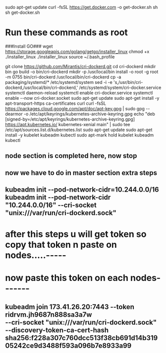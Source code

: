 sudo apt-get update
curl -fsSL https://get.docker.com -o get-docker.sh
sh sh get-docker.sh
# Run these commands as root
###Install GO###
wget https://storage.googleapis.com/golang/getgo/installer_linux
chmod +x ./installer_linux
./installer_linux
source ~/.bash_profile

git clone https://github.com/Mirantis/cri-dockerd.git
cd cri-dockerd
mkdir bin
go build -o bin/cri-dockerd
mkdir -p /usr/local/bin
install -o root -g root -m 0755 bin/cri-dockerd /usr/local/bin/cri-dockerd
cp -a packaging/systemd/* /etc/systemd/system
sed -i -e 's,/usr/bin/cri-dockerd,/usr/local/bin/cri-dockerd,' /etc/systemd/system/cri-docker.service
systemctl daemon-reload
systemctl enable cri-docker.service
systemctl enable --now cri-docker.socket
sudo apt-get update
sudo apt-get install -y apt-transport-https ca-certificates curl
 curl -fsSL https://packages.cloud.google.com/apt/doc/apt-key.gpg | sudo gpg --dearmor -o /etc/apt/keyrings/kubernetes-archive-keyring.gpg
 echo "deb [signed-by=/etc/apt/keyrings/kubernetes-archive-keyring.gpg] https://apt.kubernetes.io/ kubernetes-xenial main" | sudo tee /etc/apt/sources.list.d/kubernetes.list
 sudo apt-get update
 sudo apt-get install -y kubelet kubeadm kubectl
 sudo apt-mark hold kubelet kubeadm kubectl
 ## node section is completed here, now stop ## 
 ## now we have to do in master section extra steps ##
 kubeadm init --pod-network-cidr=10.244.0.0/16
 kubeadm init --pod-network-cidr "10.244.0.0/16" --cri-socket "unix:///var/run/cri-dockerd.sock"
----------------------------------------------------------------------------------------------------------------
# after this steps u will get token so copy that token n paste on nodes.....-----
# now paste this token on each nodes-------
 kubeadm join 173.41.26.20:7443 --token ridrvm.jh9687n888sa3a7w \
 --cri-socket "unix:///var/run/cri-dockerd.sock" \
        --discovery-token-ca-cert-hash sha256:f228a307c760dcc513f38cb691d14b31905242ce9d3488f593a096b7e8933a99
----------------------------------------------------------------------------------------------------------------
